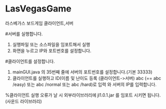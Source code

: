 # LasVegasGame
라스베가스 보드게임 클라이언트,서버

#서버를 실행합니다.
1. 실행파일 또는 소스파일을 임포트해서 실행
2. 화면을 누르고 IP와 포트번호를 설정합니다.

#클라이언트를 설정합니다.
1. mainGUI.java 의 35번째 줄에 서버의 포트번호를 설정합니다.(기본 33333)
2. 클라이언트를 실행하고 ID(이름 및 난이도 등록 (클라이언트->서버) abc (== abc /easy) 또는 abc /normal 또는 abc /hard)로 입력
와 서버의 IP를 입력합니다.

%클라이언트 실행 오류가 날 시 외부라이브러리에 jl1.0.1.jar 를 임포트 시키면 됩니다.(사운드 라이브러리)
